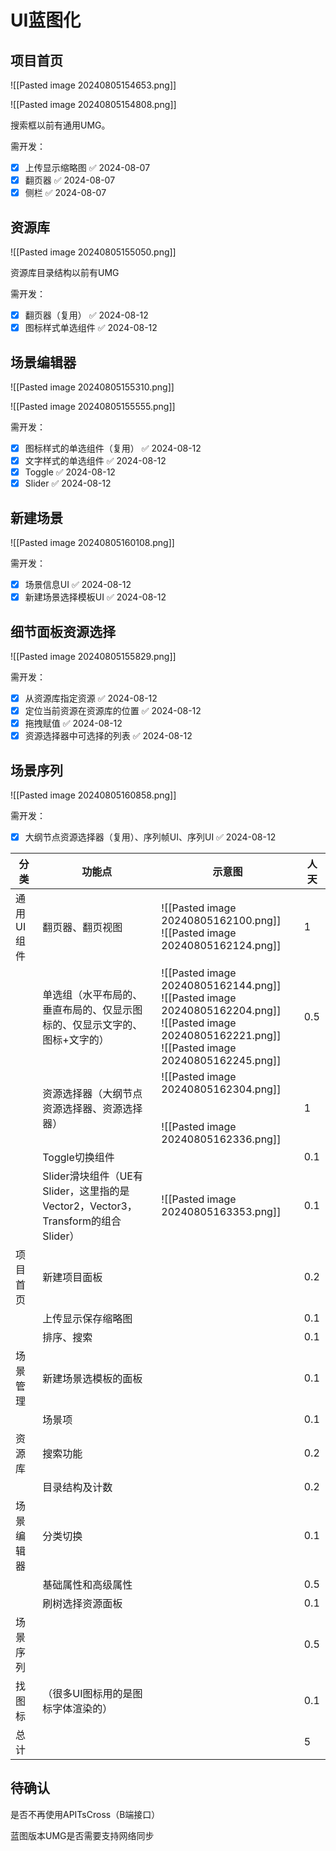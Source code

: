 
# UI蓝图化

## 项目首页

![[Pasted image 20240805154653.png]]

![[Pasted image 20240805154808.png]]

搜索框以前有通用UMG。


需开发：
- [x] 上传显示缩略图 ✅ 2024-08-07
- [x] 翻页器 ✅ 2024-08-07
- [x] 侧栏 ✅ 2024-08-07

## 资源库

![[Pasted image 20240805155050.png]]

资源库目录结构以前有UMG

需开发：
- [x] 翻页器（复用） ✅ 2024-08-12
- [x] 图标样式单选组件 ✅ 2024-08-12

## 场景编辑器

![[Pasted image 20240805155310.png]]

![[Pasted image 20240805155555.png]]

需开发：
- [x] 图标样式的单选组件（复用） ✅ 2024-08-12
- [x] 文字样式的单选组件 ✅ 2024-08-12
- [x] Toggle ✅ 2024-08-12
- [x] Slider ✅ 2024-08-12

## 新建场景

![[Pasted image 20240805160108.png]]

需开发：
- [x] 场景信息UI ✅ 2024-08-12
- [x] 新建场景选择模板UI ✅ 2024-08-12

## 细节面板资源选择

![[Pasted image 20240805155829.png]]

需开发：
  - [x] 从资源库指定资源 ✅ 2024-08-12
  - [x] 定位当前资源在资源库的位置 ✅ 2024-08-12
  - [x] 拖拽赋值 ✅ 2024-08-12
  - [x] 资源选择器中可选择的列表 ✅ 2024-08-12

## 场景序列

![[Pasted image 20240805160858.png]]


需开发：
- [x] 大纲节点资源选择器（复用）、序列帧UI、序列UI ✅ 2024-08-12




| 分类     | 功能点                                                           | 示意图                                                                                                                                                          | 人天  |
| ------ | ------------------------------------------------------------- | ------------------------------------------------------------------------------------------------------------------------------------------------------------ | --- |
| 通用UI组件 | 翻页器、翻页视图                                                      | ![[Pasted image 20240805162100.png]]<br>![[Pasted image 20240805162124.png]]                                                                                 | 1   |
|        | 单选组（水平布局的、垂直布局的、仅显示图标的、仅显示文字的、图标+文字的）                         | ![[Pasted image 20240805162144.png]]<br>![[Pasted image 20240805162204.png]]<br>![[Pasted image 20240805162221.png]]<br>![[Pasted image 20240805162245.png]] | 0.5 |
|        | 资源选择器（大纲节点资源选择器、资源选择器）                                        | ![[Pasted image 20240805162304.png]]<br><br><br>![[Pasted image 20240805162336.png]]                                                                         | 1   |
|        | Toggle切换组件                                                    |                                                                                                                                                              | 0.1 |
|        | Slider滑块组件（UE有Slider，这里指的是Vector2，Vector3，Transform的组合Slider） | ![[Pasted image 20240805163353.png]]                                                                                                                         | 0.1 |
| 项目首页   | 新建项目面板                                                        |                                                                                                                                                              | 0.2 |
|        | 上传显示保存缩略图                                                     |                                                                                                                                                              | 0.1 |
|        | 排序、搜索                                                         |                                                                                                                                                              | 0.1 |
| 场景管理   | 新建场景选模板的面板                                                    |                                                                                                                                                              | 0.1 |
|        | 场景项                                                           |                                                                                                                                                              | 0.1 |
| 资源库    | 搜索功能                                                          |                                                                                                                                                              | 0.2 |
|        | 目录结构及计数                                                       |                                                                                                                                                              | 0.2 |
| 场景编辑器  | 分类切换                                                          |                                                                                                                                                              | 0.1 |
|        | 基础属性和高级属性                                                     |                                                                                                                                                              | 0.5 |
|        | 刷树选择资源面板                                                      |                                                                                                                                                              | 0.1 |
| 场景序列   |                                                               |                                                                                                                                                              | 0.5 |
| 找图标    | （很多UI图标用的是图标字体渲染的）                                            |                                                                                                                                                              | 0.1 |
| 总计     |                                                               |                                                                                                                                                              | 5   |

## 待确认

是否不再使用APITsCross（B端接口）

蓝图版本UMG是否需要支持网络同步

